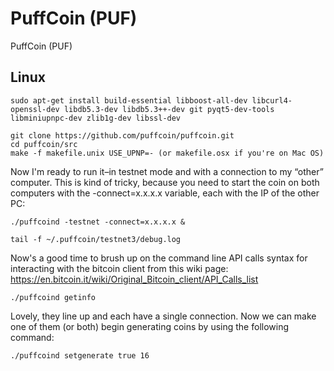PuffCoin (PUF)
===========

PuffCoin (PUF)

## Linux
```
sudo apt-get install build-essential libboost-all-dev libcurl4-openssl-dev libdb5.3-dev libdb5.3++-dev git pyqt5-dev-tools libminiupnpc-dev zlib1g-dev libssl-dev
```

```
git clone https://github.com/puffcoin/puffcoin.git
cd puffcoin/src
make -f makefile.unix USE_UPNP=- (or makefile.osx if you're on Mac OS)
```

Now I'm ready to run it–in testnet mode and with a connection to my “other” computer. This is kind of tricky, because you need to start the coin on both computers with the -connect=x.x.x.x variable, each with the IP of the other PC:
```
./puffcoind -testnet -connect=x.x.x.x &
```

```
tail -f ~/.puffcoin/testnet3/debug.log
```

Now's a good time to brush up on the command line API calls syntax for interacting with the bitcoin client from this wiki page: https://en.bitcoin.it/wiki/Original_Bitcoin_client/API_Calls_list
```
./puffcoind getinfo
```
Lovely, they line up and each have a single connection. Now we can make one of them (or both) begin generating coins by using the following command:
```
./puffcoind setgenerate true 16
```
